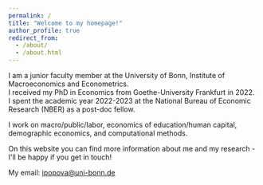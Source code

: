 ```yaml
---
permalink: /
title: "Welcome to my homepage!"
author_profile: true
redirect_from: 
  - /about/
  - /about.html
---
```

I am a junior faculty member at the University of Bonn, Institute of Macroeconomics and Econometrics.  
I received my PhD in Economics from Goethe-University Frankfurt in 2022.   
I spent the academic year 2022-2023 at the National Bureau of Economic Research (NBER) as a post-doc fellow.

I work on macro/public/labor, economics of education/human capital, demographic economics, and computational methods.

On this website you can find more information about me and my research - I'll be happy if you get in touch!

My email: ipopova@uni-bonn.de

